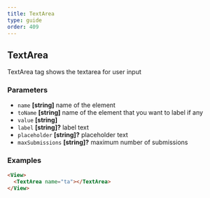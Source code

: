 ```yaml
---
title: TextArea
type: guide
order: 409
---
```


## TextArea

TextArea tag shows the textarea for user input

### Parameters

-   `name` **[string]** name of the element
-   `toName` **[string]** name of the element that you want to label if any
-   `value` **[string]** 
-   `label` **[string]?** label text
-   `placeholder` **[string]?** placeholder text
-   `maxSubmissions` **[string]?** maximum number of submissions

### Examples

```html
<View>
  <TextArea name="ta"></TextArea>
</View>
```
